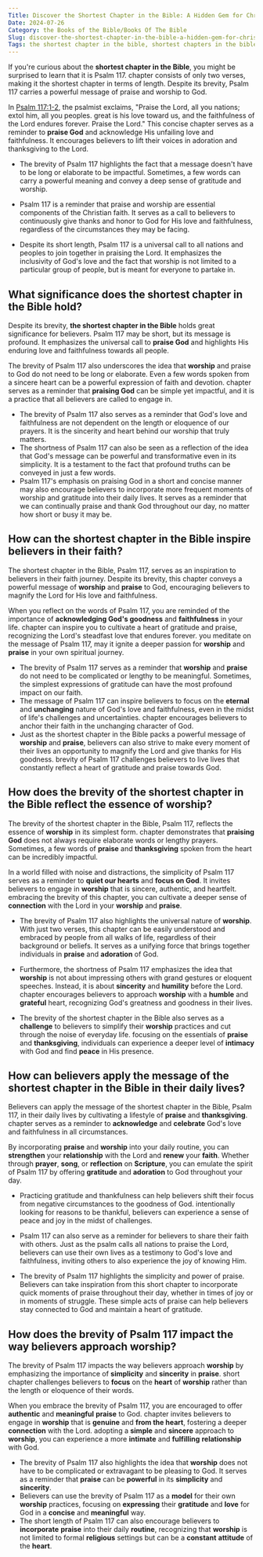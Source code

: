 ```yaml
---
Title: Discover the Shortest Chapter in the Bible: A Hidden Gem for Christian Readers
Date: 2024-07-26
Category: the Books of the Bible/Books Of The Bible
Slug: discover-the-shortest-chapter-in-the-bible-a-hidden-gem-for-christian-readers
Tags: the shortest chapter in the bible, shortest chapters in the bible, shortest chapter in the bible, bible shortest chapter, what is the shortest chapter in the bible, what is shortest chapter in the bible, what is the shortest bible chapter, the shortest bible chapter, the books of the bible, books of the bible
---
```

If you're curious about the **shortest chapter in the Bible**, you might be surprised to learn that it is Psalm 117.  chapter consists of only two verses, making it the shortest chapter in terms of length. Despite its brevity, Psalm 117 carries a powerful message of praise and worship to God.

In [Psalm 117:1-2](https://www.bibleref.com/Psalm/117/Psalm-117-1.html), the psalmist exclaims, "Praise the Lord, all you nations; extol him, all you peoples.  great is his love toward us, and the faithfulness of the Lord endures forever. Praise the Lord." This concise chapter serves as a reminder to **praise God** and acknowledge His unfailing love and faithfulness. It encourages believers to lift their voices in adoration and thanksgiving to the Lord.

- The brevity of Psalm 117 highlights the fact that a message doesn't have to be long or elaborate to be impactful. Sometimes, a few words can carry a powerful meaning and convey a deep sense of gratitude and worship.
 
- Psalm 117 is a reminder that praise and worship are essential components of the Christian faith. It serves as a call to believers to continuously give thanks and honor to God for His love and faithfulness, regardless of the circumstances they may be facing.
 
- Despite its short length, Psalm 117 is a universal call to all nations and peoples to join together in praising the Lord. It emphasizes the inclusivity of God's love and the fact that worship is not limited to a particular group of people, but is meant for everyone to partake in.


## What significance does the shortest chapter in the Bible hold?

Despite its brevity, **the shortest chapter in the Bible** holds great significance for believers. Psalm 117 may be short, but its message is profound. It emphasizes the universal call to **praise God** and highlights His enduring love and faithfulness towards all people.

The brevity of Psalm 117 also underscores the idea that **worship** and praise to God do not need to be long or elaborate. Even a few words spoken from a sincere heart can be a powerful expression of faith and devotion.  chapter serves as a reminder that **praising God** can be simple yet impactful, and it is a practice that all believers are called to engage in.

- The brevity of Psalm 117 also serves as a reminder that God's love and faithfulness are not dependent on the length or eloquence of our prayers. It is the sincerity and heart behind our worship that truly matters.
- The shortness of Psalm 117 can also be seen as a reflection of the idea that God's message can be powerful and transformative even in its simplicity. It is a testament to the fact that profound truths can be conveyed in just a few words.
- Psalm 117's emphasis on praising God in a short and concise manner may also encourage believers to incorporate more frequent moments of worship and gratitude into their daily lives. It serves as a reminder that we can continually praise and thank God throughout our day, no matter how short or busy it may be.


## How can the shortest chapter in the Bible inspire believers in their faith?

The shortest chapter in the Bible, Psalm 117, serves as an inspiration to believers in their faith journey. Despite its brevity, this chapter conveys a powerful message of **worship** and **praise** to God, encouraging believers to magnify the Lord for His love and faithfulness.

When you reflect on the words of Psalm 117, you are reminded of the importance of **acknowledging God's goodness** and **faithfulness** in your life.  chapter can inspire you to cultivate a heart of gratitude and praise, recognizing the Lord's steadfast love that endures forever.  you meditate on the message of Psalm 117, may it ignite a deeper passion for **worship** and **praise** in your own spiritual journey.

- The brevity of Psalm 117 serves as a reminder that **worship** and **praise** do not need to be complicated or lengthy to be meaningful. Sometimes, the simplest expressions of gratitude can have the most profound impact on our faith.
- The message of Psalm 117 can inspire believers to focus on the **eternal** and **unchanging** nature of God's love and faithfulness, even in the midst of life's challenges and uncertainties.  chapter encourages believers to anchor their faith in the unchanging character of God.
- Just as the shortest chapter in the Bible packs a powerful message of **worship** and **praise**, believers can also strive to make every moment of their lives an opportunity to magnify the Lord and give thanks for His goodness.  brevity of Psalm 117 challenges believers to live lives that constantly reflect a heart of gratitude and praise towards God.


## How does the brevity of the shortest chapter in the Bible reflect the essence of worship?

The brevity of the shortest chapter in the Bible, Psalm 117, reflects the essence of **worship** in its simplest form.  chapter demonstrates that **praising God** does not always require elaborate words or lengthy prayers. Sometimes, a few words of **praise** and **thanksgiving** spoken from the heart can be incredibly impactful.

In a world filled with noise and distractions, the simplicity of Psalm 117 serves as a reminder to **quiet our hearts** and **focus on God**. It invites believers to engage in **worship** that is sincere, authentic, and heartfelt.  embracing the brevity of this chapter, you can cultivate a deeper sense of **connection** with the Lord in your **worship** and **praise**.

- The brevity of Psalm 117 also highlights the universal nature of **worship**. With just two verses, this chapter can be easily understood and embraced by people from all walks of life, regardless of their background or beliefs. It serves as a unifying force that brings together individuals in **praise** and **adoration** of God.

- Furthermore, the shortness of Psalm 117 emphasizes the idea that **worship** is not about impressing others with grand gestures or eloquent speeches. Instead, it is about **sincerity** and **humility** before the Lord.  chapter encourages believers to approach **worship** with a **humble** and **grateful** heart, recognizing God's greatness and goodness in their lives.

- The brevity of the shortest chapter in the Bible also serves as a **challenge** to believers to simplify their **worship** practices and cut through the noise of everyday life.  focusing on the essentials of **praise** and **thanksgiving**, individuals can experience a deeper level of **intimacy** with God and find **peace** in His presence.


## How can believers apply the message of the shortest chapter in the Bible in their daily lives?

Believers can apply the message of the shortest chapter in the Bible, Psalm 117, in their daily lives by cultivating a lifestyle of **praise** and **thanksgiving**.  chapter serves as a reminder to **acknowledge** and **celebrate** God's love and faithfulness in all circumstances.

By incorporating **praise** and **worship** into your daily routine, you can **strengthen** your **relationship** with the Lord and **renew** your **faith**. Whether through **prayer**, **song**, or **reflection** on **Scripture**, you can emulate the spirit of Psalm 117 by offering **gratitude** and **adoration** to God throughout your day.

- Practicing gratitude and thankfulness can help believers shift their focus from negative circumstances to the goodness of God.  intentionally looking for reasons to be thankful, believers can experience a sense of peace and joy in the midst of challenges.
 
- Psalm 117 can also serve as a reminder for believers to share their faith with others. Just as the psalm calls all nations to praise the Lord, believers can use their own lives as a testimony to God's love and faithfulness, inviting others to also experience the joy of knowing Him.
 
- The brevity of Psalm 117 highlights the simplicity and power of praise. Believers can take inspiration from this short chapter to incorporate quick moments of praise throughout their day, whether in times of joy or in moments of struggle. These simple acts of praise can help believers stay connected to God and maintain a heart of gratitude.


## How does the brevity of Psalm 117 impact the way believers approach worship?

The brevity of Psalm 117 impacts the way believers approach **worship** by emphasizing the importance of **simplicity** and **sincerity** in **praise**.  short chapter challenges believers to **focus** on the **heart** of **worship** rather than the length or eloquence of their words.

When you embrace the brevity of Psalm 117, you are encouraged to offer **authentic** and **meaningful** **praise** to God.  chapter invites believers to engage in **worship** that is **genuine** and **from the heart**, fostering a deeper **connection** with the Lord.  adopting a **simple** and **sincere** approach to **worship**, you can experience a more **intimate** and **fulfilling** **relationship** with God.

- The brevity of Psalm 117 also highlights the idea that **worship** does not have to be complicated or extravagant to be pleasing to God. It serves as a reminder that **praise** can be **powerful** in its **simplicity** and **sincerity**.
- Believers can use the brevity of Psalm 117 as a **model** for their own **worship** practices, focusing on **expressing** their **gratitude** and **love** for God in a **concise** and **meaningful** way.
- The short length of Psalm 117 can also encourage believers to **incorporate** **praise** into their daily **routine**, recognizing that **worship** is not limited to formal **religious** settings but can be a **constant** **attitude** of the **heart**.